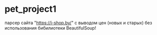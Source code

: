 # pet_project1

парсер сайта "https://i-shop.by/" с выводом цен (новых и старых)  без использования бибилиотеки BeautifulSoup!
